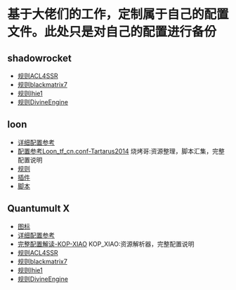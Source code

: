 # 基于大佬们的工作，定制属于自己的配置文件。此处只是对自己的配置进行备份

## shadowrocket
- [规则ACL4SSR](https://github.com/ACL4SSR/ACL4SSR/tree/master)
- [规则blackmatrix7](https://github.com/blackmatrix7/ios_rule_script)
- [规则lhie1 ](https://github.com/lhie1/Rules/tree/master)
- [规则DivineEngine](https://github.com/DivineEngine/Profiles/tree/master)

## loon
- [详细配置参考](https://www.notion.so/6-d87bf84ba9a94ea8b4d6720cab2aa285)
- [配置参考Loon_tf_cn.conf-Tartarus2014](https://github.com/Tartarus2014/Loon-Script) 烧烤哥:资源整理，脚本汇集，完整配置说明
- [规则](https://github.com/TiyNa/LoonManual/blob/main/Plus/Rule_Recommend.md)
- [插件](https://github.com/TiyNa/LoonManual/blob/main/Plus/Plugin_Recommend.md)
- [脚本](https://github.com/Tartarus2014/Loon-Script)

## Quantumult X
- [图标](https://github.com/namelessup/Koolson-Qure)
- [详细配置参考](https://www.notion.so/75156f1c053c46568672896145f2eb36)
- [完整配置解读-KOP-XIAO](https://raw.githubusercontent.com/KOP-XIAO/QuantumultX/master/QuantumultX_Profiles.conf) KOP_XIAO:资源解析器，完整配置说明
- [规则ACL4SSR](https://github.com/ACL4SSR/ACL4SSR/tree/master)
- [规则blackmatrix7](https://github.com/blackmatrix7/ios_rule_script)
- [规则lhie1 ](https://github.com/lhie1/Rules/tree/master)
- [规则DivineEngine](https://github.com/DivineEngine/Profiles/tree/master)
